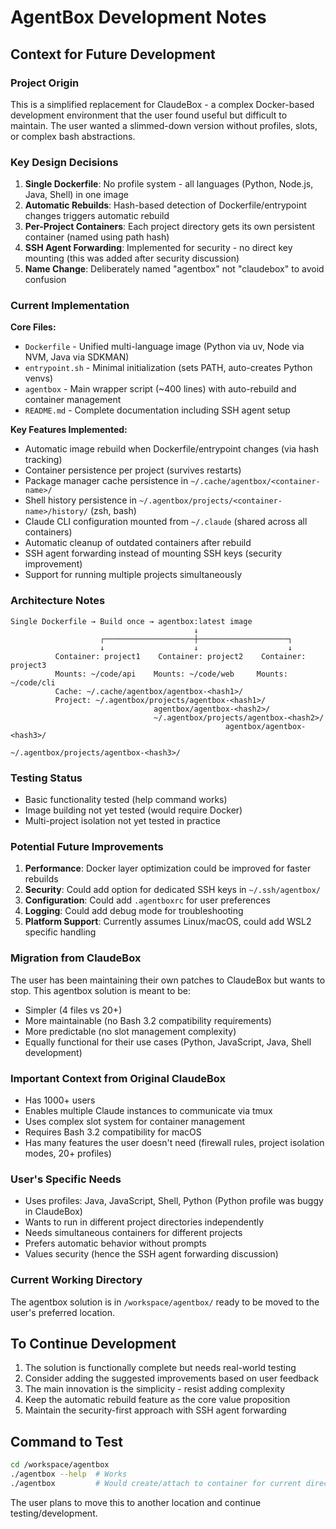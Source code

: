 # AgentBox Development Notes

## Context for Future Development

### Project Origin
This is a simplified replacement for ClaudeBox - a complex Docker-based development environment that the user found useful but difficult to maintain. The user wanted a slimmed-down version without profiles, slots, or complex bash abstractions.

### Key Design Decisions

1. **Single Dockerfile**: No profile system - all languages (Python, Node.js, Java, Shell) in one image
2. **Automatic Rebuilds**: Hash-based detection of Dockerfile/entrypoint changes triggers automatic rebuild
3. **Per-Project Containers**: Each project directory gets its own persistent container (named using path hash)
4. **SSH Agent Forwarding**: Implemented for security - no direct key mounting (this was added after security discussion)
5. **Name Change**: Deliberately named "agentbox" not "claudebox" to avoid confusion

### Current Implementation

**Core Files:**
- `Dockerfile` - Unified multi-language image (Python via uv, Node via NVM, Java via SDKMAN)
- `entrypoint.sh` - Minimal initialization (sets PATH, auto-creates Python venvs)
- `agentbox` - Main wrapper script (~400 lines) with auto-rebuild and container management
- `README.md` - Complete documentation including SSH agent setup

**Key Features Implemented:**
- Automatic image rebuild when Dockerfile/entrypoint changes (via hash tracking)
- Container persistence per project (survives restarts)
- Package manager cache persistence in `~/.cache/agentbox/<container-name>/`
- Shell history persistence in `~/.agentbox/projects/<container-name>/history/` (zsh, bash)
- Claude CLI configuration mounted from `~/.claude` (shared across all containers)
- Automatic cleanup of outdated containers after rebuild
- SSH agent forwarding instead of mounting SSH keys (security improvement)
- Support for running multiple projects simultaneously

### Architecture Notes

```
Single Dockerfile → Build once → agentbox:latest image
                                         ↓
                    ┌────────────────────┼────────────────────┐
                    ↓                    ↓                    ↓
          Container: project1    Container: project2    Container: project3
          Mounts: ~/code/api    Mounts: ~/code/web     Mounts: ~/code/cli
          Cache: ~/.cache/agentbox/agentbox-<hash1>/
          Project: ~/.agentbox/projects/agentbox-<hash1>/
                                agentbox/agentbox-<hash2>/
                                ~/.agentbox/projects/agentbox-<hash2>/
                                                agentbox/agentbox-<hash3>/
                                                ~/.agentbox/projects/agentbox-<hash3>/
```

### Testing Status
- Basic functionality tested (help command works)
- Image building not yet tested (would require Docker)
- Multi-project isolation not yet tested in practice

### Potential Future Improvements

1. **Performance**: Docker layer optimization could be improved for faster rebuilds
2. **Security**: Could add option for dedicated SSH keys in `~/.ssh/agentbox/`
3. **Configuration**: Could add `.agentboxrc` for user preferences
4. **Logging**: Could add debug mode for troubleshooting
5. **Platform Support**: Currently assumes Linux/macOS, could add WSL2 specific handling

### Migration from ClaudeBox

The user has been maintaining their own patches to ClaudeBox but wants to stop. This agentbox solution is meant to be:
- Simpler (4 files vs 20+)
- More maintainable (no Bash 3.2 compatibility requirements)
- More predictable (no slot management complexity)
- Equally functional for their use cases (Python, JavaScript, Java, Shell development)

### Important Context from Original ClaudeBox

- Has 1000+ users
- Enables multiple Claude instances to communicate via tmux
- Uses complex slot system for container management
- Requires Bash 3.2 compatibility for macOS
- Has many features the user doesn't need (firewall rules, project isolation modes, 20+ profiles)

### User's Specific Needs

- Uses profiles: Java, JavaScript, Shell, Python (Python profile was buggy in ClaudeBox)
- Wants to run in different project directories independently
- Needs simultaneous containers for different projects
- Prefers automatic behavior without prompts
- Values security (hence the SSH agent forwarding discussion)

### Current Working Directory
The agentbox solution is in `/workspace/agentbox/` ready to be moved to the user's preferred location.

## To Continue Development

1. The solution is functionally complete but needs real-world testing
2. Consider adding the suggested improvements based on user feedback
3. The main innovation is the simplicity - resist adding complexity
4. Keep the automatic rebuild feature as the core value proposition
5. Maintain the security-first approach with SSH agent forwarding

## Command to Test

```bash
cd /workspace/agentbox
./agentbox --help  # Works
./agentbox         # Would create/attach to container for current directory
```

The user plans to move this to another location and continue testing/development.